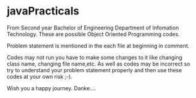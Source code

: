 # javaPracticals

From Second year Bachelor of Engineering Department of Infomation Technology.
These are possible Object Oriented Programming codes.

Problem statement is mentioned in the each file at beginning in comment.

Codes may not run you have to make some changes to it like changing class name, changing file name,etc.
As well as codes may be incorrect so try to understand your problem statement properly and then use these codes at your own risk ;-).

Wish you a happy journey.
Danke....

